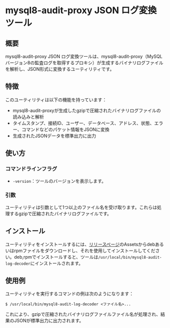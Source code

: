 # mysql8-audit-proxy JSON ログ変換ツール

## 概要

mysql8-audit-proxy JSON ログ変換ツールは、mysql8-audit-proxy（MySQL バージョン8の監査ログを取得するプロキシ）が生成するバイナリログファイルを解析し、JSON形式に変換するユーティリティです。

## 特徴

このユーティリティは以下の機能を持っています：

- mysql8-audit-proxyが生成したgzipで圧縮されたバイナリログファイルの読み込みと解析
- タイムスタンプ、接続ID、ユーザー、データベース、アドレス、状態、エラー、コマンドなどのパケット情報をJSONに変換
- 生成されたJSONデータを標準出力に出力

## 使い方

### コマンドラインフラグ

- `-version`：ツールのバージョンを表示します。

### 引数

ユーティリティは引数として1つ以上のファイル名を受け取ります。これらは処理するgzipで圧縮されたバイナリログファイルです。

## インストール

ユーティリティをインストールするには、[リリースページ](https://github.com/masahide/mysql8-audit-proxy/releases)のAssetsからdebあるいはrpmファイルをダウンロードし、それを使用してインストールしてください。deb,rpmでインストールすると、ツールは`/usr/local/bin/mysql8-audit-log-decoder`にインストールされます。

## 使用例

ユーティリティを実行するコマンドの例は次のようになります：

```shell
$ /usr/local/bin/mysql8-audit-log-decoder <ファイル名>...
```
これにより、gzipで圧縮されたバイナリログファイルファイル名が処理され、結果のJSONが標準出力に出力されます。
